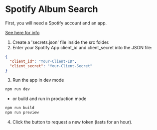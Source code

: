 # Spotify Album Search

First, you will need a Spotify account and an app.

[See here for info](https://developer.spotify.com/documentation/web-api/tutorials/getting-started#create-an-app)

1. Create a 'secrets.json' file inside the src folder.
2. Enter your Spotify App client_id and client_secret into the JSON file:

```json
{
  "client_id": "Your-Client-ID",
  "client_secret": "Your-Client-Secret"
}
```

3. Run the app in dev mode

```bash
npm run dev
```

- or build and run in production mode

```bash
npm run build
npm run preview
```

4. Click the button to request a new token (lasts for an hour).
